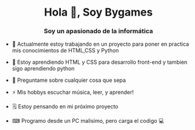 <h1 align = "center"> Hola 👋, Soy Bygames </h1>
<h3 align = "center"> Soy un apasionado de la informática </h3>

- 🔭 Actualmente estoy trabajando en un proyecto para poner en practica mis conocimientos de HTML,CSS y Python

- 🌱 Estoy aprendiendo HTML y CSS para desarrollo front-end y tambien sigo aprendiendo python

- 💬 Preguntame sobre cualquier cosa que sepa

- ⚡ Mis hobbys escuchar música, leer, y aprender!

- 🗒 Estoy pensando en mi próximo proyecto

- ⌨ Programo desde un PC malisimo, pero carga el codigo :computer:
